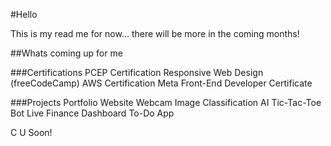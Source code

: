 #Hello

This is my read me for now... there will be more in the coming months!

##Whats coming up for me

###Certifications
PCEP Certification
Responsive Web Design (freeCodeCamp)
AWS Certification
Meta Front-End Developer Certificate

###Projects
Portfolio Website
Webcam Image Classification
AI Tic-Tac-Toe Bot
Live Finance Dashboard
To-Do App


C U Soon!

